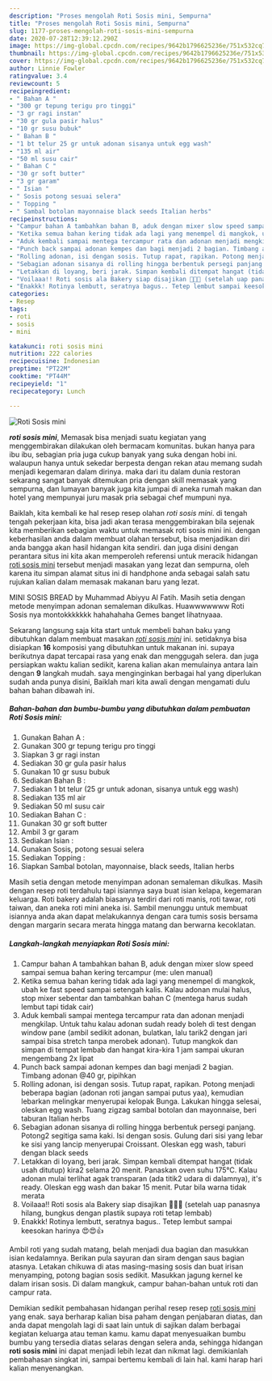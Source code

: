 ```yaml
---
description: "Proses mengolah Roti Sosis mini, Sempurna"
title: "Proses mengolah Roti Sosis mini, Sempurna"
slug: 1177-proses-mengolah-roti-sosis-mini-sempurna
date: 2020-07-28T12:39:12.290Z
image: https://img-global.cpcdn.com/recipes/9642b1796625236e/751x532cq70/roti-sosis-mini-foto-resep-utama.jpg
thumbnail: https://img-global.cpcdn.com/recipes/9642b1796625236e/751x532cq70/roti-sosis-mini-foto-resep-utama.jpg
cover: https://img-global.cpcdn.com/recipes/9642b1796625236e/751x532cq70/roti-sosis-mini-foto-resep-utama.jpg
author: Linnie Fowler
ratingvalue: 3.4
reviewcount: 5
recipeingredient:
- " Bahan A "
- "300 gr tepung terigu pro tinggi"
- "3 gr ragi instan"
- "30 gr gula pasir halus"
- "10 gr susu bubuk"
- " Bahan B "
- "1 bt telur 25 gr untuk adonan sisanya untuk egg wash"
- "135 ml air"
- "50 ml susu cair"
- " Bahan C "
- "30 gr soft butter"
- "3 gr garam"
- " Isian "
- " Sosis potong sesuai selera"
- " Topping "
- " Sambal botolan mayonnaise black seeds Italian herbs"
recipeinstructions:
- "Campur bahan A tambahkan bahan B, aduk dengan mixer slow speed sampai semua bahan kering tercampur (me: ulen manual)"
- "Ketika semua bahan kering tidak ada lagi yang menempel di mangkok, ubah ke fast speed sampai setengah kalis. Kalau adonan mulai halus, stop mixer sebentar dan tambahkan bahan C (mentega harus sudah lembut tapi tidak cair)"
- "Aduk kembali sampai mentega tercampur rata dan adonan menjadi mengkilap. Untuk tahu kalau adonan sudah ready boleh di test dengan window pane (ambil sedikit adonan, bulatkan, lalu tarik2 dengan jari sampai bisa stretch tanpa merobek adonan). Tutup mangkok dan simpan di tempat lembab dan hangat kira-kira 1 jam sampai ukuran mengembang 2x lipat"
- "Punch back sampai adonan kempes dan bagi menjadi 2 bagian. Timbang adonan @40 gr, pipihkan"
- "Rolling adonan, isi dengan sosis. Tutup rapat, rapikan. Potong menjadi beberapa bagian (adonan roti jangan sampai putus yaa), kemudian lebarkan melingkar menyerupai kelopak Bunga. Lakukan hingga selesai, oleskan egg wash. Tuang zigzag sambal botolan dan mayonnaise, beri taburan Italian herbs"
- "Sebagian adonan sisanya di rolling hingga berbentuk persegi panjang. Potong2 segitiga sama kaki. Isi dengan sosis. Gulung dari sisi yang lebar ke sisi yang lancip menyerupai Croissant. Oleskan egg wash, taburi dengan black seeds"
- "Letakkan di loyang, beri jarak. Simpan kembali ditempat hangat (tidak usah ditutup) kira2 selama 20 menit. Panaskan oven suhu 175°C. Kalau adonan mulai terlihat agak transparan (ada titik2 udara di dalamnya), it&#39;s ready. Oleskan egg wash dan bakar 15 menit. Putar bila warna tidak merata"
- "Voilaaa!! Roti sosis ala Bakery siap disajikan 🤗🤗👏 (setelah uap panasnya hilang, bungkus dengan plastik supaya roti tetap lembab)"
- "Enakkk! Rotinya lembutt, seratnya bagus.. Tetep lembut sampai keesokan harinya 😍😍👍"
categories:
- Resep
tags:
- roti
- sosis
- mini

katakunci: roti sosis mini 
nutrition: 222 calories
recipecuisine: Indonesian
preptime: "PT22M"
cooktime: "PT44M"
recipeyield: "1"
recipecategory: Lunch

---
```



![Roti Sosis mini](https://img-global.cpcdn.com/recipes/9642b1796625236e/751x532cq70/roti-sosis-mini-foto-resep-utama.jpg)

<b><i>roti sosis mini</i></b>, Memasak bisa menjadi suatu kegiatan yang menggembirakan dilakukan oleh bermacam komunitas. bukan hanya para ibu ibu, sebagian pria juga cukup banyak yang suka dengan hobi ini. walaupun hanya untuk sekedar berpesta dengan rekan atau memang sudah menjadi kegemaran dalam dirinya. maka dari itu dalam dunia restoran sekarang sangat banyak ditemukan pria dengan skill memasak yang sempurna, dan lumayan banyak juga kita jumpai di aneka rumah makan dan hotel yang mempunyai juru masak pria sebagai chef mumpuni nya.

Baiklah, kita kembali ke hal resep resep olahan <i>roti sosis mini</i>. di tengah tengah pekerjaan kita, bisa jadi akan terasa menggembirakan bila sejenak kita memberikan sebagian waktu untuk memasak roti sosis mini ini. dengan keberhasilan anda dalam membuat olahan tersebut, bisa menjadikan diri anda bangga akan hasil hidangan kita sendiri. dan juga disini dengan perantara situs ini kita akan memperoleh referensi untuk meracik hidangan <u>roti sosis mini</u> tersebut menjadi masakan yang lezat dan sempurna, oleh karena itu simpan alamat situs ini di handphone anda sebagai salah satu rujukan kalian dalam memasak makanan baru yang lezat.

MINI SOSIS BREAD by Muhammad Abiyyu Al Fatih. Masih setia dengan metode menyimpan adonan semaleman dikulkas. Huawwwwwww Roti Sosis nya montokkkkkkk hahahahaha Gemes banget lihatnyaaa.


Sekarang langsung saja kita start untuk membeli bahan baku yang dibutuhkan dalam membuat masakan <u><i>roti sosis mini</i></u> ini. setidaknya bisa disiapkan <b>16</b> komposisi yang dibutuhkan untuk makanan ini. supaya berikutnya dapat tercapai rasa yang enak dan menggugah selera. dan juga persiapkan waktu kalian sedikit, karena kalian akan memulainya antara lain dengan <b>9</b> langkah mudah. saya menginginkan berbagai hal yang diperlukan sudah anda punya disini, Baiklah mari kita awali dengan mengamati dulu bahan bahan dibawah ini.

<!--inarticleads1-->

##### Bahan-bahan dan bumbu-bumbu yang dibutuhkan dalam pembuatan Roti Sosis mini:

1. Gunakan  Bahan A :
1. Gunakan 300 gr tepung terigu pro tinggi
1. Siapkan 3 gr ragi instan
1. Sediakan 30 gr gula pasir halus
1. Gunakan 10 gr susu bubuk
1. Sediakan  Bahan B :
1. Sediakan 1 bt telur (25 gr untuk adonan, sisanya untuk egg wash)
1. Sediakan 135 ml air
1. Sediakan 50 ml susu cair
1. Sediakan  Bahan C :
1. Gunakan 30 gr soft butter
1. Ambil 3 gr garam
1. Sediakan  Isian :
1. Gunakan  Sosis, potong sesuai selera
1. Sediakan  Topping :
1. Siapkan  Sambal botolan, mayonnaise, black seeds, Italian herbs


Masih setia dengan metode menyimpan adonan semaleman dikulkas. Masih dengan resep roti terdahulu tapi isiannya saya buat isian kelapa, kegemaran keluarga. Roti bakery adalah biasanya terdiri dari roti manis, roti tawar, roti taiwan, dan aneka roti mini aneka isi. Sambil menunggu untuk membuat isiannya anda akan dapat melakukannya dengan cara tumis sosis bersama dengan margarin secara merata hingga matang dan berwarna kecoklatan. 

<!--inarticleads2-->

##### Langkah-langkah menyiapkan Roti Sosis mini:

1. Campur bahan A tambahkan bahan B, aduk dengan mixer slow speed sampai semua bahan kering tercampur (me: ulen manual)
1. Ketika semua bahan kering tidak ada lagi yang menempel di mangkok, ubah ke fast speed sampai setengah kalis. Kalau adonan mulai halus, stop mixer sebentar dan tambahkan bahan C (mentega harus sudah lembut tapi tidak cair)
1. Aduk kembali sampai mentega tercampur rata dan adonan menjadi mengkilap. Untuk tahu kalau adonan sudah ready boleh di test dengan window pane (ambil sedikit adonan, bulatkan, lalu tarik2 dengan jari sampai bisa stretch tanpa merobek adonan). Tutup mangkok dan simpan di tempat lembab dan hangat kira-kira 1 jam sampai ukuran mengembang 2x lipat
1. Punch back sampai adonan kempes dan bagi menjadi 2 bagian. Timbang adonan @40 gr, pipihkan
1. Rolling adonan, isi dengan sosis. Tutup rapat, rapikan. Potong menjadi beberapa bagian (adonan roti jangan sampai putus yaa), kemudian lebarkan melingkar menyerupai kelopak Bunga. Lakukan hingga selesai, oleskan egg wash. Tuang zigzag sambal botolan dan mayonnaise, beri taburan Italian herbs
1. Sebagian adonan sisanya di rolling hingga berbentuk persegi panjang. Potong2 segitiga sama kaki. Isi dengan sosis. Gulung dari sisi yang lebar ke sisi yang lancip menyerupai Croissant. Oleskan egg wash, taburi dengan black seeds
1. Letakkan di loyang, beri jarak. Simpan kembali ditempat hangat (tidak usah ditutup) kira2 selama 20 menit. Panaskan oven suhu 175°C. Kalau adonan mulai terlihat agak transparan (ada titik2 udara di dalamnya), it&#39;s ready. Oleskan egg wash dan bakar 15 menit. Putar bila warna tidak merata
1. Voilaaa!! Roti sosis ala Bakery siap disajikan 🤗🤗👏 (setelah uap panasnya hilang, bungkus dengan plastik supaya roti tetap lembab)
1. Enakkk! Rotinya lembutt, seratnya bagus.. Tetep lembut sampai keesokan harinya 😍😍👍


Ambil roti yang sudah matang, belah menjadi dua bagian dan masukkan isian kedalamnya. Berikan pula sayuran dan siram dengan saus bagian atasnya. Letakan chikuwa di atas masing-masing sosis dan buat irisan menyamping, potong bagian sosis sedikit. Masukkan jagung kernel ke dalam irisan sosis. Di dalam mangkuk, campur bahan-bahan untuk roti dan campur rata. 

Demikian sedikit pembahasan hidangan perihal resep resep <u>roti sosis mini</u> yang enak. saya berharap kalian bisa paham dengan penjabaran diatas, dan anda dapat mengolah lagi di saat lain untuk di sajikan dalam berbagai kegiatan keluarga atau teman kamu. kamu dapat menyesuaikan bumbu bumbu yang tersedia diatas selaras dengan selera anda, sehingga hidangan <b>roti sosis mini</b> ini dapat menjadi lebih lezat dan nikmat lagi. demikianlah pembahasan singkat ini, sampai bertemu kembali di lain hal. kami harap hari kalian menyenangkan.
